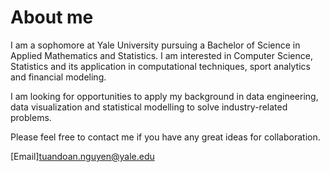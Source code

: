 # About me

I am a sophomore at Yale University pursuing a Bachelor of Science in Applied Mathematics and Statistics. I am interested in Computer Science, Statistics and its application in computational techniques, sport analytics and financial modeling.

I am looking for opportunities to apply my background in data engineering, data visualization and statistical modelling to solve industry-related problems.

Please feel free to contact me if you have any great ideas for collaboration.

[Email]<tuandoan.nguyen@yale.edu>
